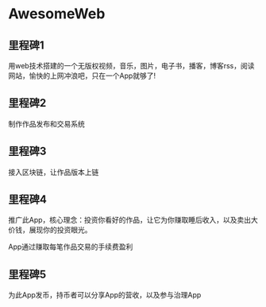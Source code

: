 # AwesomeWeb

## 里程碑1

用web技术搭建的一个无版权视频，音乐，图片，电子书，播客，博客rss，阅读网站，愉快的上网冲浪吧，只在一个App就够了!

## 里程碑2

制作作品发布和交易系统

## 里程碑3

接入区块链，让作品版本上链

## 里程碑4

推广此App，核心理念：投资你看好的作品，让它为你赚取睡后收入，以及卖出大价钱，展现你的投资眼光。

App通过赚取每笔作品交易的手续费盈利

## 里程碑5

为此App发币，持币者可以分享App的营收，以及参与治理App